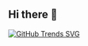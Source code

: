 ## Hi there 👋
[![GitHub Trends SVG](https://api.githubtrends.io/user/svg/BlonoBuccellati/langs)](https://githubtrends.io)

<!--
**BlonoBuccellati/BlonoBuccellati** is a ✨ _special_ ✨ repository because its `README.md` (this file) appears on your GitHub profile.

Here are some ideas to get you started:

- 🔭 I’m currently working on ...
- 🌱 I’m currently learning ...
- 👯 I’m looking to collaborate on ...
- 🤔 I’m looking for help with ...
- 💬 Ask me about ...
- 📫 How to reach me: ...
- 😄 Pronouns: ...
- ⚡ Fun fact: ...
-->
